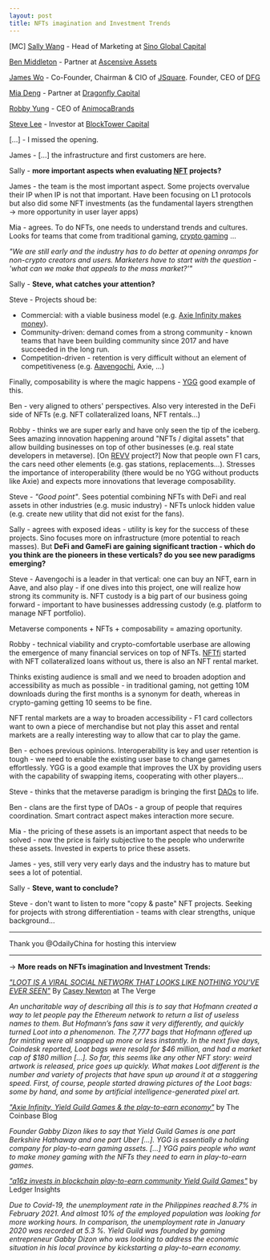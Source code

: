 ```yaml
---
layout: post
title: NFTs imagination and Investment Trends
---
```

[MC] [Sally Wang](https://twitter.com/sallywang666) - Head of Marketing at [Sino Global Capital](https://twitter.com/sinoglobalcap) 

[Ben Middleton](https://www.linkedin.com/in/ben-middleton-b32388aa/?originalSubdomain=uk) - Partner at [Ascensive Assets](https://twitter.com/ascensiveasset?lang=en)

[James Wo](https://twitter.com/realjameswo) - Co-Founder, Chairman & CIO of [JSquare](https://twitter.com/JSquare_co). Founder, CEO of [DFG](https://twitter.com/DFG_OfficiaI) 

[Mia Deng](https://twitter.com/miagegedeng) - Partner at [Dragonfly Capital](https://twitter.com/dragonfly_cap) 

[Robby Yung](https://twitter.com/viewfromhk) - CEO of [AnimocaBrands](https://www.animocabrands.com/) 

[Steve Lee](https://twitter.com/xxstevelee) - Investor at [BlockTower Capital](https://twitter.com/BlockTower)

[...] - I missed the opening.

James - [...] the infrastructure and first customers are here.

Sally - **more important aspects when evaluating [NFT](https://en.wikipedia.org/wiki/Non-fungible_token#:~:text=A%20non%2Dfungible%20token%20(NFT,other%20types%20of%20digital%20files.)) projects?**

James - the team is the most important aspect. Some projects overvalue their IP when IP is not that important. Have been focusing on L1 protocols but also did some NFT investments (as the fundamental layers strengthen → more opportunity in user layer apps)

Mia - agrees. To do NFTs, one needs to understand trends and cultures. Looks for teams that come from traditional gaming, [crypto gaming](https://english.elpais.com/usa/2021-08-12/when-playing-video-games-becomes-a-full-time-job.html) ...

*"We are still early and the industry has to do better at opening onramps for non-crypto creators and users. Marketers have to start with the question - 'what can we make that appeals to the mass market?'"*

Sally - **Steve, what catches your attention?**

Steve - Projects shoud be:

- Commercial: with a viable business model (e.g. [Axie Infinity makes money](https://medium.com/efficient-frontier/axie-nftfinity-b9ce29530313)).
- Community-driven: demand comes from a strong community - known teams that have been building community since 2017 and have succeeded in the long run.
- Competition-driven - retention is very difficult without an element of competitiveness (e.g. [Aavengochi](https://aavegotchi.com/), Axie, ...)

Finally, composability is where the magic happens - [YGG](https://coinmarketcap.com/alexandria/article/what-is-yield-guild-games-ygg) good example of this.

Ben - very aligned to others' perspectives. Also very interested in the DeFi side of NFTs (e.g. NFT collateralized loans, NFT rentals...)

Robby - thinks we are super early and have only seen the tip of the iceberg. Sees amazing innovation happening around "NFTs / digital assets" that allow building businesses on top of other businesses (e.g. real state developers in metaverse). [On [REVV](https://www.revvmotorsport.com/) project?] Now that people own F1 cars, the cars need other elements (e.g. gas stations, replacements...). Stresses the importance of interoperability (there would be no YGG without products like Axie) and expects more innovations that leverage composability.

Steve - *"Good point"*. Sees potential combining NFTs with DeFi and real assets in other industries (e.g. music industry) - NFTs unlock hidden value (e.g. create new utility that did not exist for the fans).

Sally - agrees with exposed ideas - utility is key for the success of these projects. Sino focuses more on infrastructure (more potential to reach masses). But **DeFi and GameFi are gaining significant traction - which do you think are the pioneers in these verticals? do you see new paradigms emerging?**

Steve - Aavengochi is a leader in that vertical: one can buy an NFT, earn in Aave, and also play - if one dives into this project, one will realize how strong its community is. NFT custody is a big part of our business going forward - important to have businesses addressing custody (e.g. platform to manage NFT portfolio).

Metaverse components + NFTs + composability = amazing oportunity.

Robby - technical viability and crypto-comfortable userbase are allowing the emergence of many financial services on top of NFTs. [NFTfi](https://nftfi.com/) started with NFT collateralized loans without us, there is also an NFT rental market. 

Thinks existing audience is small and we need to broaden adoption and accessibility as much as possible - in traditional gaming, not getting 10M downloads during the first months is a synonym for death, whereas in crypto-gaming getting 10 seems to be fine. 

NFT rental markets are a way to broaden accessibility - F1 card collectors want to own a piece of merchandise but not play this asset and rental markets are a really interesting way to allow that car to play the game.

Ben - echoes previous opinions. Interoperability is key and user retention is tough - we need to enable the existing user base to change games effortlessly. YGG is a good example that improves the UX by providing users with the capability of swapping items, cooperating with other players...

Steve - thinks that the metaverse paradigm is bringing the first [DAOs](https://cointelegraph.com/ethereum-for-beginners/what-is-dao#:~:text=A%20decentralized%20autonomous%20organization%20(DAO,rules%20enforced%20on%20a%20blockchain.&text=A%20DAO%20works%20without%20hierarchical,a%20large%20number%20of%20purposes.)) to life.

Ben - clans are the first type of DAOs - a group of people that requires coordination. Smart contract aspect makes interaction more secure.

Mia - the pricing of these assets is an important aspect that needs to be solved - now the price is fairly subjective to the people who underwrite these assets. Invested in experts to price these assets.

James - yes, still very very early days and the industry has to mature but sees a lot of potential.

Sally - **Steve, want to conclude?**

Steve - don't want to listen to more "copy & paste" NFT projects. Seeking for projects with strong differentiation - teams with clear strengths, unique background...

---

Thank you @OdailyChina for hosting this interview

---

→ **More reads on NFTs imagination and Investment Trends:**

*["LOOT IS A VIRAL SOCIAL NETWORK THAT LOOKS LIKE NOTHING YOU’VE EVER SEEN"](https://www.theverge.com/22655077/loot-social-network-open-source-nft)* By [Casey Newton](https://www.theverge.com/authors/casey-newton) at The Verge

*An uncharitable way of describing all this is to say that Hofmann created a way to let people pay the Ethereum network to return a list of useless names to them. But Hofmann’s fans saw it very differently, and quickly turned Loot into a phenomenon. The 7,777 bags that Hofmann offered up for minting were all snapped up more or less instantly. In the next five days, Coindesk reported, Loot bags were resold for $46 million, and had a market cap of $180 million [...]. So far, this seems like any other NFT story: weird artwork is released, price goes up quickly. What makes Loot different is the number and variety of projects that have spun up around it at a staggering speed. First, of course, people started drawing pictures of the Loot bags: some by hand, and some by artificial intelligence-generated pixel art.*

*["Axie Infinity, Yield Guild Games & the play-to-earn economy"](https://blog.coinbase.com/axie-infinity-yield-guild-games-the-play-to-earn-economy-e73ac6b39e6c)* by The Coinbase Blog

*Founder Gabby Dizon likes to say that Yield Guild Games is one part Berkshire Hathaway and one part Uber [...]. YGG is essentially a holding company for play-to-earn gaming assets. [...] YGG pairs people who want to make money gaming with the NFTs they need to earn in play-to-earn games.*

*["a16z invests in blockchain play-to-earn community Yield Guild Games"](https://www.ledgerinsights.com/a16z-invests-in-blockchain-play-to-earn-community-yield-guild-games/)* by Ledger Insights

*Due to Covid-19, the unemployment rate in the Philippines reached 8.7% in February 2021. And almost 10% of the employed population was looking for more working hours. In comparison, the unemployment rate in January 2020 was recorded at 5.3 %. Yield Guild was founded by gaming entrepreneur Gabby Dizon who was looking to address the economic situation in his local province by kickstarting a play-to-earn economy.*
